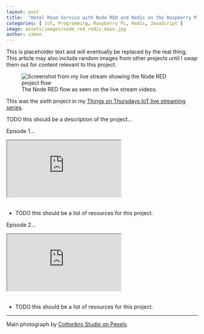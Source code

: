 ```yaml
---
layout: post
title:  "Hotel Room Service with Node RED and Redis on the Raspberry Pi"
categories: [ IoT, Programming, Raspberry Pi, Redis, JavaScript ]
image: assets/images/node_red_redis_main.jpg
author: simon
---
```

This is placeholder text and will eventually be replaced by the real thing.  This article may also include random images from other projects until I swap them out for content relevant to this project.

<figure class="figure">
  <img src="{{ site.baseurl }}/assets/images/node_red_redis_stream.png" class="figure-img img-fluid" alt="Screenshot from my live stream showing the Node RED project flow">
  <figcaption class="figure-caption text-center">The Node RED flow as seen on the live stream videos.</figcaption>
</figure>

This was the sixth project in my [Things on Thursdays IoT live streaming series](/things-on-thursdays-livestreams/).  

TODO this should be a description of the project...

Episode 1...

<div class="embed-responsive embed-responsive-16by9">
  <iframe class="embed-responsive-item" src="https://www.youtube.com/embed/byt8jWg6M98?start=30" allowfullscreen></iframe>
</div><br/>

* TODO this should be a list of resources for this project.

Episode 2...

<div class="embed-responsive embed-responsive-16by9">
  <iframe class="embed-responsive-item" src="https://www.youtube.com/embed/r3yaVFN7Mzg?start=24" allowfullscreen></iframe>
</div><br/>

* TODO this should be a list of resources for this project.

--- 
Main photograph by [Cottonbro Studio on Pexels](https://www.pexels.com/photo/guest-service-knocking-on-a-hotel-room-5371562/).
